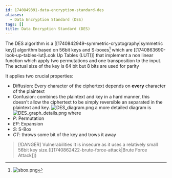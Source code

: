 ```yaml
---
id: 1740849391-data-encryption-standard-des
aliases:
  - Data Encryption Standard (DES)
tags: []
title: Data Encryption Standard (DES)
---
```


The DES algorithm is a [[1740842949-symmetric-cryptography|symmetric key]] algorithm based on 56bit keys 
and S-boxes[^1] which are [[1740863690-look-up-tables-lut|Look Up Tables (LUT)]] that implement 
a non linear function which apply two permutations and one transposition
to the input. The actual size of the key is 64 bit but 8 bits are used for parity   

It applies two crucial properties:
- Diffusion: Every character of the ciphertext depends on **every** character of the 
    plaintext
- Confusion: combines the plaintext and key in a hard manner, this doesn't allow 
    the ciphertext to be simply reversible an separated in the plaintext and key. 
![DES_diagram.png](assets/imgs/DES_diagram.png)
a more detailed diagram is
![DES_graph_details.png](assets/imgs/DES_graph_details.png)
where 
- $P$: Permutation
- $EP$: Expansion
- $S$: S-Box
- $CT$: throws some bit of the key and trows it away


> [!DANGER] Vulnerabilities
> It is insecure as it uses a relatively small 56bit key size.([[1740862422-brute-force-attack|Brute Force Attack]])
 

[^1]:![sbox.png](assets/imgs/sbox.png)

 
